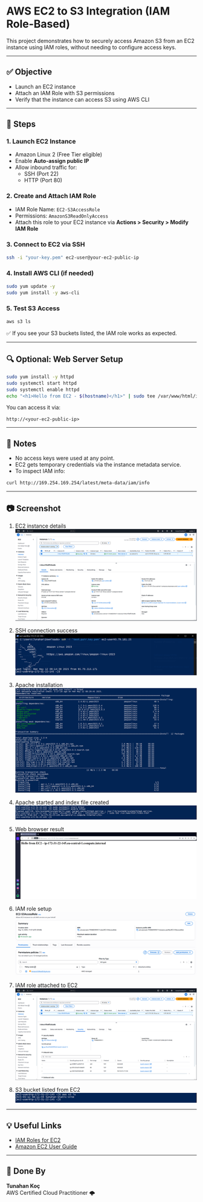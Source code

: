 # AWS EC2 to S3 Integration (IAM Role-Based)

This project demonstrates how to securely access Amazon S3 from an EC2 instance using IAM roles, without needing to configure access keys.

---

## ✅ Objective

- Launch an EC2 instance
- Attach an IAM Role with S3 permissions
- Verify that the instance can access S3 using AWS CLI

---

## 🔧 Steps

### 1. Launch EC2 Instance
- Amazon Linux 2 (Free Tier eligible)
- Enable **Auto-assign public IP**
- Allow inbound traffic for:
  - SSH (Port 22)
  - HTTP (Port 80)

### 2. Create and Attach IAM Role
- IAM Role Name: `EC2-S3AccessRole`
- Permissions: `AmazonS3ReadOnlyAccess`
- Attach this role to your EC2 instance via **Actions > Security > Modify IAM Role**

### 3. Connect to EC2 via SSH
```bash
ssh -i "your-key.pem" ec2-user@your-ec2-public-ip
```

### 4. Install AWS CLI (if needed)
```bash
sudo yum update -y
sudo yum install -y aws-cli
```

### 5. Test S3 Access
```bash
aws s3 ls
```
✅ If you see your S3 buckets listed, the IAM role works as expected.

---

## 🔍 Optional: Web Server Setup

```bash
sudo yum install -y httpd
sudo systemctl start httpd
sudo systemctl enable httpd
echo "<h1>Hello from EC2 - $(hostname)</h1>" | sudo tee /var/www/html/index.html
```

You can access it via:
```
http://<your-ec2-public-ip>
```

---

## 🔐 Notes

- No access keys were used at any point.
- EC2 gets temporary credentials via the instance metadata service.
- To inspect IAM info:
```bash
curl http://169.254.169.254/latest/meta-data/iam/info
```

---

## 📷 Screenshot

1. EC2 instance details  
![EC2 Instance](screenshots/01-ec2-instance-details.png)

2. SSH connection success  
![SSH](screenshots/02-ssh-connection-success.png)

3. Apache installation  
![Apache Install](screenshots/03-apache-installation.png)

4. Apache started and index file created  
![Apache Enable](screenshots/04-start-enable-apache.png)

5. Web browser result  
![Browser](screenshots/05-browser-output.png)

6. IAM role setup  
![IAM Role](screenshots/06-iam-role-details.png)

7. IAM role attached to EC2  
![Role Attached](screenshots/07-ec2-iam-role-attached.png)

8. S3 bucket listed from EC2  
![S3 List](screenshots/08-s3-listing.png)

---

## 💡 Useful Links

- [IAM Roles for EC2](https://docs.aws.amazon.com/IAM/latest/UserGuide/id_roles_use_switch-role-ec2.html)
- [Amazon EC2 User Guide](https://docs.aws.amazon.com/AWSEC2/latest/UserGuide/)

---

## 🏁 Done By

**Tunahan Koç**  
AWS Certified Cloud Practitioner 🌩️
